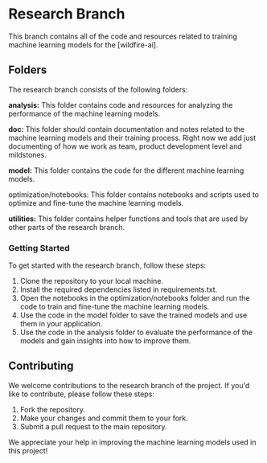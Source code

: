 # Research Branch
This branch contains all of the code and resources related to training machine learning models for the [wildfire-ai].

## Folders
The research branch consists of the following folders:

<b>analysis:</b> 
This folder contains code and resources for analyzing the performance of the machine learning models.

<b>doc:</b>
This folder should contain documentation and notes related to the machine learning models and their training process.
Right now we add just documenting of how we work as team, product development level and mildstones.

<b>model:</b> 
This folder contains the code for the different machine learning models.

<b></b>optimization/notebooks: 
This folder contains notebooks and scripts used to optimize and fine-tune the machine learning models.

<b>utilities:</b> 
This folder contains helper functions and tools that are used by other parts of the research branch.

### Getting Started
To get started with the research branch, follow these steps:

1. Clone the repository to your local machine.
2. Install the required dependencies listed in requirements.txt.
3. Open the notebooks in the optimization/notebooks folder and run the code to train and fine-tune the machine learning models.
4. Use the code in the model folder to save the trained models and use them in your application.
5. Use the code in the analysis folder to evaluate the performance of the models and gain insights into how to improve them.

## Contributing
We welcome contributions to the research branch of the project. If you'd like to contribute, please follow these steps:

1. Fork the repository.
2. Make your changes and commit them to your fork.
3. Submit a pull request to the main repository.

We appreciate your help in improving the machine learning models used in this project!
